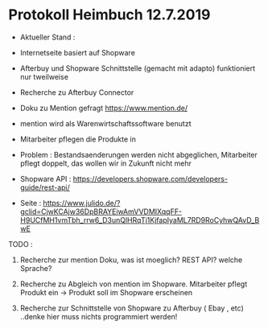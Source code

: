 <!-- TITLE: Protokoll Heimbuch -->
<!-- SUBTITLE: A quick summary of Protokoll Heimbuch -->

# Protokoll Heimbuch 12.7.2019


- Aktueller Stand :

* Internetseite basiert auf Shopware

* Afterbuy und Shopware Schnittstelle (gemacht mit adapto) funktioniert nur tweilweise

* Recherche zu Afterbuy Connector

* Doku zu Mention gefragt https://www.mention.de/

* mention wird als Warenwirtschaftssoftware benutzt

* Mitarbeiter pflegen die Produkte in 

* Problem : Bestandsaenderungen werden nicht abgeglichen, Mitarbeiter pflegt doppelt, das wollen wir in Zukunft nicht mehr

* Shopware API : https://developers.shopware.com/developers-guide/rest-api/

* Seite : https://www.julido.de/?gclid=CjwKCAjw36DpBRAYEiwAmVVDMIXqqFF-H9UCfMH1vmTbh_rrw6_D3unQlHRqTj1KjfapIyaML7RD9RoCyhwQAvD_BwE

 



TODO :

1. Recherche zur mention Doku, was ist moeglich? REST API? welche Sprache?

2. Recherche zu Abgleich von mention im Shopware. Mitarbeiter pflegt Produkt ein -> Produkt soll im Shopware erscheinen

3. Recherche zur Schnittstelle von Shopware zu Afterbuy ( Ebay , etc) ..denke hier muss nichts programmiert werden! 


